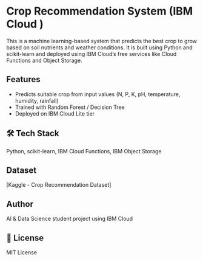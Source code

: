 #  Crop Recommendation System (IBM Cloud )

This is a machine learning-based system that predicts the best crop to grow based on soil nutrients and weather conditions. It is built using Python and scikit-learn and deployed using IBM Cloud’s free services like Cloud Functions and Object Storage.

## Features
- Predicts suitable crop from input values (N, P, K, pH, temperature, humidity, rainfall)
- Trained with Random Forest / Decision Tree
- Deployed on IBM Cloud Lite tier

## 🛠 Tech Stack
Python, scikit-learn, IBM Cloud Functions, IBM Object Storage

##  Dataset
[Kaggle - Crop Recommendation Dataset]

##  Author
AI & Data Science student project using IBM Cloud 

## 📄 License
MIT License
